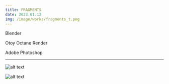 ```yaml
---
title: FRAGMENTS
date: 2023.01.12
img: /image/works/fragments_t.png
---
```


Blender

Otoy Octane Render

Adobe Photoshop

<hr>


![alt text](http://drive.google.com/uc?export=view&id=1VdUQME3UQ3TsqjfqJsztCqILF9XG4lV8)

![alt text](http://drive.google.com/uc?export=view&id=1GVfQTpLvz-tMr7Plg1bmRgEJVR7hdoI8)

